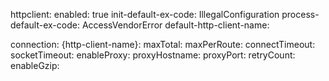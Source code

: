 httpclient:
  enabled: true
  init-default-ex-code: IllegalConfiguration
  process-default-ex-code: AccessVendorError
  default-http-client-name:

connection:
  {http-client-name}:
    maxTotal:
    maxPerRoute:
    connectTimeout:
    socketTimeout:
    enableProxy:
    proxyHostname:
    proxyPort:
    retryCount:
    enableGzip: